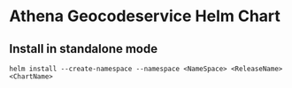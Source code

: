 # Athena Geocodeservice Helm Chart

## Install in standalone mode

```
helm install --create-namespace --namespace <NameSpace> <ReleaseName> <ChartName>
```
